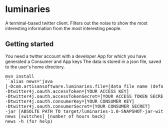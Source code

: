 # luminaries
A terminal-based twitter client.  Filters out the noise to show the most interesting information from the most interesting people.

## Getting started

You need a twitter account with a developer App for which you have generated a Consumer and App keys
The data is stored in a json file, saved to the user's home directory.

<pre>
mvn install
``alias news='java
[-Dcom.artisansoftware.luminaries.file=[data file name (defaults to luminaries)]
-Dtwitter4j.oauth.accessToken=[YOUR ACCESS KEY]
-Dtwitter4j.oauth.accessTokenSecret=[YOUR ACCESS TOKEN SECRET]
-Dtwitter4j.oauth.consumerKey=[YOUR CONSUMER KEY]
-Dtwitter4j.oauth.consumerSecret=[YOUR CONSUMER SECRET]
-jar [ABSOLTE PATH TO target/luminaries-1.0-SNAPSHOT-jar-with-dependencies.jar]'``
news [switches] [number of hours back]
news -h (for help)
</pre>

